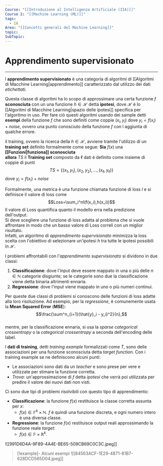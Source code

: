 ```yaml
---
Course: "[[Introduzione al Intelligenza Artificiale (IIA)]]"
Course 2: "[[Machine Learning (ML)]]"
tags:
  - IA
Area: "[[Concetti generali del Machine Learning]]"
topic: 
SubTopic: 
---
```

# Apprendimento supervisionato
---
l __apprendimento supervisionato__ è una categoria di algoritmi di [[Algoritmi di Macchine Learning|apprendimento]] caratterizzato dal utilizzo dei dati _etichettati_. 

Questa classe di algoritmi ha lo scopo di approssimare una certa funzione $f$ __sconosciuta__ con un una funzione $h \in \mathcal{H}$ detta __ipotesi__, dove $\mathcal{H}$ è lo [[Algoritmi di Macchine Learning|spazio delle ipotesi]] specifica per l'algoritmo in uso. Per fare ciò questi algoritmi usando dei sample detti __esempi__ della funzione $f$ che sono definiti come coppie $(x_i,y_i)$ dove $y_i = f(x_i)+noise$, ovvero una punto conosciuto della funzione $f$ con l aggiunta di qualche errore.

il training, ovvero la ricerca della $h \in \mathcal{H}$,  avviene tramite l'utilizzo di un __training set__ definito formalmente come segue:
__Sia__  $f(x)$ una __[[Funzioni|funziona]] sconosciuta__  
__allora__ $TS$  il __Training set__ composto da $\ell$ dati è definito come insieme di coppie di punti $$TS=\{(x_1,y_1),(x_2,y_2),\dots,(x_\ell ,y_\ell)\}$$ dove $y_i = f(x_i)+noise$






Formalmente, una metrica è una funzione chiamata funzione di loss $l$ e si definisce il valore di loss come 
 $$Loss=\sum_i^nl(f(x_i),h(x_i))$$ 
Il valore di $\text{Loss}$ quantifica quanto il modello erra nella predizione dell'output.  
Si deve scegliere una funzione di loss adatta al problema che si vuole affrontare in modo che un basso valore di $\text{Loss}$ correli con un miglior risultato.  
Infatti, un algoritmo di _apprendimento supervisionato_ minimizza la loss scelta con l'obiettivo di selezionare un'ipotesi $h$ tra tutte le ipotesi possibili in $\mathcal{H}$.  

I problemi affrontabili con l'_apprendimento supervisionato_ si dividono in due classi:  
1. __Classificazione__: dove l'input deve essere mappato in una o più delle $n \in \mathbb{N}$ categorie disgiunte; se le categorie sono due la classificazione viene detta binaria altrimenti ennaria.  
2. __Regressione__: dove l'input viene mappato in uno o più numeri continui.  

Per queste due classi di problemi si conoscono delle funzioni di loss adatte alla loro risoluzione. Ad esempio, per la _regressione_, è comunemente usata la __Mean Squared Error__ (__MSE__):  
$$\frac{\sum^n_{i=1}(\hat{y}_i - y_i)^2}{n},$$  
mentre, per la classificazione ennaria, si usa la _sparse categorical crossentropy_ o la _categorical crossentropy_ a seconda dell'encoding delle label.


I __dati di training__, detti _training example_ formalizzati come $T$, sono delle associazioni per una funzione sconosciuta detta _target function_. Con i training example se ne definiscono alcuni punti:  
- Le associazioni sono dati da un _teacher_ e sono prese per vere e utilizzate per stimare la funzione corretta.  
- _Trova_: un'approssimazione di $f$ detta _ipotesi_ che verrà poi utilizzata per predire il valore dei nuovi dati non visti.  

Ci sono due tipi di problemi risolvibili con questo tipo di apprendimento:  
- __Classificazione__: la funzione $f(x)$ restituisce la classe corretta assunta per $x$:  
  - $f(x) \in \mathbb{F}^k \times \mathbb{N}$. $f$ è quindi una funzione discreta, e ogni numero intero è una diversa classe.  
- __Regressione__: la funzione $f(x)$ restituisce output reali approssimando la funzione reale _target_:  
  - $f(x) \in \mathbb{F} \times \mathbb{R}^k$.  

	 
![[991D6D4A-9F89-4A4E-BE65-509CB69C0C3C.jpeg]]

>[!example]- Alcuni esempi
>![[84563ACF-1E29-4871-81B7-628DCD565D04.jpeg]]




